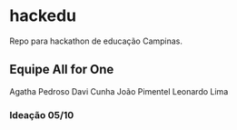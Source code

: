 # hackedu
Repo para hackathon de educação Campinas.

## Equipe All for One
Agatha Pedroso
Davi Cunha
João Pimentel
Leonardo Lima

### Ideação 05/10
